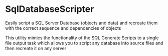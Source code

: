 # SqlDatabaseScripter
Easily script a SQL Server Database (objects and data) and recreate them with the correct sequence and dependencies of objects

This utility mimics the functionality of the SQL Generate Scripts to a single file output task which allows you to script any database into source files and then recreate it on any server

